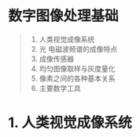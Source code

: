 # 数字图像处理基础

> 1. 人类视觉成像系统
> 2. 光 电磁波频谱的成像特点
> 3. 成像传感器
> 4. 均匀图像取样与灰度量化
> 5. 像素之间的各种基本关系
> 6. 主要数学工具

# 1. 人类视觉成像系统

